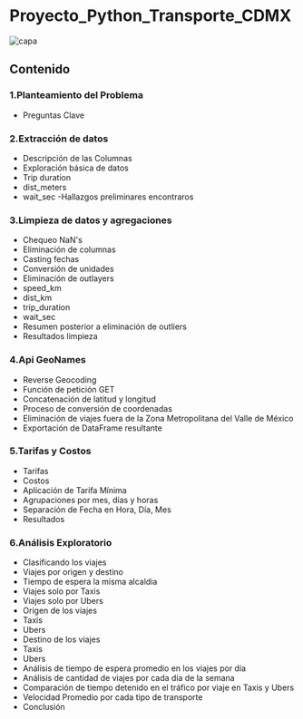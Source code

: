 # Proyecto_Python_Transporte_CDMX
![capa](https://user-images.githubusercontent.com/71915068/110401847-fb291280-803f-11eb-83ee-ad6e9708913a.png)

## Contenido

### 1.Planteamiento del Problema
- Preguntas Clave
### 2.Extracción de datos
- Descripción de las Columnas
- Exploración básica de datos
- Trip duration 
- dist_meters
- wait_sec
-Hallazgos preliminares encontraros
### 3.Limpieza de datos y agregaciones
- Chequeo NaN's
- Eliminación de columnas
- Casting fechas
- Conversión de unidades
- Eliminación de outlayers
- speed_km
- dist_km
- trip_duration
- wait_sec
- Resumen posterior a eliminación de outliers
- Resultados limpieza
### 4.Api GeoNames
- Reverse Geocoding
- Función de petición  GET
- Concatenación de latitud y longitud
- Proceso de conversión de coordenadas
- Eliminación de viajes fuera de la Zona Metropolitana del Valle de México
- Exportación de DataFrame resultante
### 5.Tarifas y Costos
- Tarifas
- Costos
- Aplicación de Tarifa Mínima
- Agrupaciones por mes, días y horas
- Separación de Fecha en Hora, Día, Mes
- Resultados
### 6.Análisis Exploratorio
- Clasificando los viajes
- Viajes por origen y destino
- Tiempo de espera la misma alcaldia
- Viajes solo por Taxis
- Viajes solo por Ubers
- Origen de los viajes
- Taxis
- Ubers
- Destino de los viajes
- Taxis
- Ubers
- Análisis de tiempo de espera promedio en los viajes por día
- Análisis de cantidad de viajes por cada día de la semana
- Comparación de tiempo detenido en el tráfico por viaje en Taxis y Ubers
- Velocidad Promedio por cada tipo de transporte
- Conclusión 
